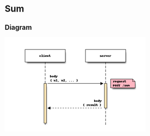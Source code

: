 # Sum

## Diagram
![sum](https://github.com/RafaelFino/learnops-api-python/raw/main/doc/images/sum.png)